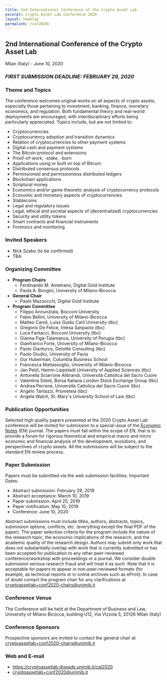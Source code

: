 ```yaml
---
title: 2nd International Conference of the Crypto Asset Lab
excerpt: Crypto Asset Lab Conference 2020
layout: homelay
permalink: /cal2020/
---
```


## 2nd International Conference of the Crypto Asset Lab

Milan (Italy) - June 10, 2020

### ___FIRST SUBMISSION DEADLINE: FEBRUARY 29, 2020___

### Theme and Topics

The conference welcomes original works on all aspects
of crypto assets, especially those pertaining to
investment, banking, finance, monetary economics, and regulation.
Both fundamental theory and real-world deployments are encouraged,
with interdisciplinary efforts being particularly appreciated.
Topics include, but are not limited to:

* Cryptocurrencies
* Cryptocurrency adoption and transition dynamics
* Relation of cryptocurrencies to other payment systems
* Digital cash and payment systems
* The Bitcoin protocol and extensions
* Proof-of-work, -stake, -burn
* Applications using or built on top of Bitcoin
* Distributed consensus protocols
* Permissioned and permissionless distributed ledgers
* Blockchain applications
* Scriptural money
* Economics and/or game theoretic analysis of cryptocurrency protocols
* Economic and monetary aspects of cryptocurrencies
* Stablecoins
* Legal and regulatory issues
* Legal, ethical and societal aspects of (decentralized) cryptocurrencies
* Security and utility tokens
* Smart contracts and financial instruments
* Forensics and monitoring

### Invited Speakers

* Nick Szabo (to be confirmed)
* TBA

### Organizing Committee

* __Program Chairs__
  * Ferdinando M. Ametrano, Digital Gold Institute
  * Paola A. Bongini, University of Milano-Bicocca
* __General Chair__
  * Paolo Mazzocchi, Digital Gold Institute
* __Program Committee__
  * Filippo Annunziata, Bocconi University
  * Fabio Bellini, University of Milano-Bicocca
  * Matteo Caroli, Luiss Guido Carli University (tbc)
  * Gregorio De Felice, Intesa Sanpaolo (tbc)
  * Luca Fantacci, Bocconi University (tbc)
  * Gianna Figà-Talamanca, University of Perugia (tbc)
  * Gianfranco Forte, University of Milano-Bicocca
  * Paolo Gianturco, Deloitte Consulting (tbc)
  * Paolo Giudici, University of Pavia
  * Gur Huberman, Columbia Business School
  * Francesca Mattassoglio, University of Milano-Bicocca
  * Jan Pelzl, Hamm-Lippstadt University of Applied Sciences (tbc)
  * Antonella Sciarrone Alibrandi, Università Cattolica del Sacro Cuore
  * Valentina Sidoti, Borsa Italiana London Stock Exchange Group (tbc)
  * Andrea Perrone, Università Cattolica del Sacro Cuore (tbc)
  * Angelo Tantazzi, Prometeia (tbc)
  * Angela Walch, St. Mary's University School of Law (tbc)

### Publication Opportunities

Selected high quality papers presented at the
2020 Crypto Asset Lab conference will be invited
for submission to a special issue of the
[Economic Notes](https://onlinelibrary.wiley.com/page/journal/14680300/homepage/productinformation.html)
(EN) journal.
The papers must fall within the scope of EN,
that is to provide a forum for rigorous theoretical and
empirical macro and micro economic and financial analysis
of the development, evolutions, and perspectives of crypto assets.
All the submissions will be subject to the standard EN review process.

### Paper Submission

Papers must be submitted via the web submission facilities. Important Dates:

* Abstract submission: February 29, 2019
* Abstract acceptance: March 10, 2019
* Paper submission: April 25, 2019
* Paper notification: May 10, 2019
* Conference: June 10, 2020

Abstract submissions must include titles, authors, abstracts,
topics, submission options, conflicts, etc.
(everything except the final PDF of the paper).
The paper selection criteria for the program include
the nature of the research topic, the economic implications
of the research, and the academic quality of the research design.
Authors may submit only work that does not substantially overlap
with work that is currently submitted or has been accepted for
publication to any other peer-reviewed conference/workshop with
proceedings or a journal. We consider double submission serious
research fraud and will treat it as such. Note that it is acceptable
for papers to appear in non-peer-reviewed formats
(for example, as technical reports or in online archives such as ePrint).
In case of doubt contact the program chair for any clarifications at
[cryptoassetlab+conf2020-chairs@unimib.it](mailto:cryptoassetlab+conf2020-chairs@unimib.it)

### Conference Venue

The Conference will be held at the Department of Business and Law,
University of Milano Bicocca,
building U12, Via Vizzola 5, 20126 Milan (Italy)

### Conference Sponsors

Prospective sponsors are invited to contact the general chair at
[cryptoassetlab+conf2020-chairs@unimib.it](mailto:cryptoassetlab+conf2020-chairs@unimib.it)

### Web and E-mail

* <https://cryptoassetlab.diseade.unimib.it/cal2020>
* [cryptoassetlab+conf2020@unimib.it](mailto:cryptoassetlab+conf2020@unimib.it)
